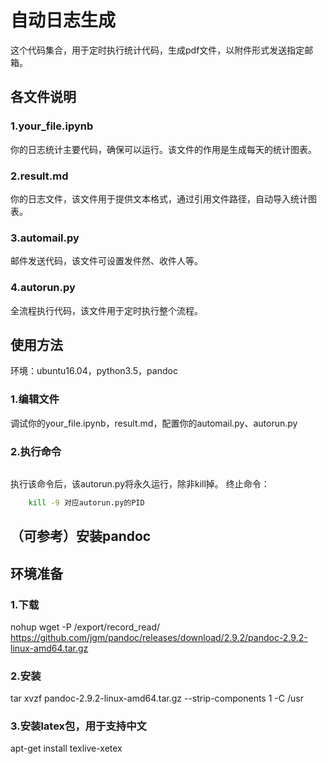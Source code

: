 # 自动日志生成
这个代码集合，用于定时执行统计代码，生成pdf文件，以附件形式发送指定邮箱。
## 各文件说明
### 1.your_file.ipynb
你的日志统计主要代码，确保可以运行。该文件的作用是生成每天的统计图表。
### 2.result.md
你的日志文件，该文件用于提供文本格式，通过引用文件路径，自动导入统计图表。
### 3.automail.py
邮件发送代码，该文件可设置发件然、收件人等。
### 4.autorun.py
全流程执行代码，该文件用于定时执行整个流程。
## 使用方法
环境：ubuntu16.04，python3.5，pandoc
### 1.编辑文件
调试你的your_file.ipynb，result.md，配置你的automail.py、autorun.py
### 2.执行命令
```sh nohup python3 autorun.py &
```

执行该命令后，该autorun.py将永久运行，除非kill掉。
终止命令：
```sh pf -x
    kill -9 对应autorun.py的PID
```

## （可参考）安装pandoc
## 环境准备
### 1.下载
nohup wget -P /export/record_read/ https://github.com/jgm/pandoc/releases/download/2.9.2/pandoc-2.9.2-linux-amd64.tar.gz

### 2.安装
tar xvzf pandoc-2.9.2-linux-amd64.tar.gz --strip-components 1 -C /usr

### 3.安装latex包，用于支持中文
apt-get install texlive-xetex
